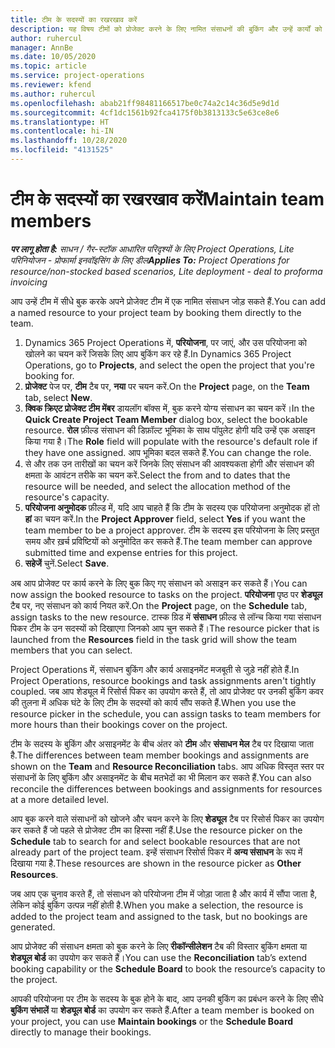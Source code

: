 ```yaml
---
title: टीम के सदस्यों का रखरखाव करें
description: यह विषय टीमों को प्रोजेक्ट करने के लिए नामित संसाधनों की बुकिंग और उन्हें कार्यों को असाइन करने के बारे में जानकारी प्रदान करता है।
author: ruhercul
manager: AnnBe
ms.date: 10/05/2020
ms.topic: article
ms.service: project-operations
ms.reviewer: kfend
ms.author: ruhercul
ms.openlocfilehash: abab21ff98481166517be0c74a2c14c36d5e9d1d
ms.sourcegitcommit: 4cf1dc1561b92fca4175f0b3813133c5e63ce8e6
ms.translationtype: HT
ms.contentlocale: hi-IN
ms.lasthandoff: 10/28/2020
ms.locfileid: "4131525"
---
```

# <a name="maintain-team-members"></a><span data-ttu-id="04f3b-103">टीम के सदस्यों का रखरखाव करें</span><span class="sxs-lookup"><span data-stu-id="04f3b-103">Maintain team members</span></span>

<span data-ttu-id="04f3b-104">_**पर लागू होता है:** साधन / गैर-स्टॉक आधारित परिदृश्यों के लिए Project Operations, Lite परिनियोजन - प्रोफार्मा इनवॉइसिंग के लिए डील_</span><span class="sxs-lookup"><span data-stu-id="04f3b-104">_**Applies To:** Project Operations for resource/non-stocked based scenarios, Lite deployment - deal to proforma invoicing_</span></span>

<span data-ttu-id="04f3b-105">आप उन्हें टीम में सीधे बुक करके अपने प्रोजेक्ट टीम में एक नामित संसाधन जोड़ सकते हैं.</span><span class="sxs-lookup"><span data-stu-id="04f3b-105">You can add a named resource to your project team by booking them directly to the team.</span></span>

1. <span data-ttu-id="04f3b-106">Dynamics 365 Project Operations में, **परियोजना**, पर जाएं, और उस परियोजना को खोलने का चयन करें जिसके लिए आप बुकिंग कर रहे हैं.</span><span class="sxs-lookup"><span data-stu-id="04f3b-106">In Dynamics 365 Project Operations, go to **Projects**, and select the open the project that you're booking for.</span></span>
2. <span data-ttu-id="04f3b-107">**प्रोजेक्ट** पेज पर, **टीम** टैब पर, **नया** पर चयन करें.</span><span class="sxs-lookup"><span data-stu-id="04f3b-107">On the **Project** page, on the **Team** tab, select **New**.</span></span> 
3. <span data-ttu-id="04f3b-108">**क्विक क्रिएट प्रोजेक्ट टीम मेंबर** डायलॉग बॉक्स में, बुक करने योग्य संसाधन का चयन करें।</span><span class="sxs-lookup"><span data-stu-id="04f3b-108">In the **Quick Create Project Team Member** dialog box, select the bookable resource.</span></span> <span data-ttu-id="04f3b-109">**रोल** फ़ील्ड संसाधन की डिफ़ॉल्ट भूमिका के साथ पॉपुलेट होगी यदि उन्हें एक असाइन किया गया है।</span><span class="sxs-lookup"><span data-stu-id="04f3b-109">The **Role** field will populate with the resource's default role if they have one assigned.</span></span> <span data-ttu-id="04f3b-110">आप भूमिका बदल सकते हैं.</span><span class="sxs-lookup"><span data-stu-id="04f3b-110">You can change the role.</span></span> 
4. <span data-ttu-id="04f3b-111">से और तक उन तारीखों का चयन करें जिनके लिए संसाधन की आवश्यकता होगी और संसाधन की क्षमता के आवंटन तरीके का चयन करें.</span><span class="sxs-lookup"><span data-stu-id="04f3b-111">Select the from and to dates that the resource will be needed, and select the allocation method of the resource's capacity.</span></span> 
5. <span data-ttu-id="04f3b-112">**परियोजना अनुमोदक** फ़ील्ड में, यदि आप चाहते हैं कि टीम के सदस्य एक परियोजना अनुमोदक हों तो **हां** का चयन करें.</span><span class="sxs-lookup"><span data-stu-id="04f3b-112">In the **Project Approver** field, select **Yes** if you want the team member to be a project approver.</span></span> <span data-ttu-id="04f3b-113">टीम के सदस्य इस परियोजना के लिए प्रस्तुत समय और ख़र्च प्रविष्टियों को अनुमोदित कर सकते हैं.</span><span class="sxs-lookup"><span data-stu-id="04f3b-113">The team member can approve submitted time and expense entries for this project.</span></span> 
6. <span data-ttu-id="04f3b-114">**सहेजें** चुनें.</span><span class="sxs-lookup"><span data-stu-id="04f3b-114">Select **Save**.</span></span>

<span data-ttu-id="04f3b-115">अब आप प्रोजेक्ट पर कार्य करने के लिए बुक किए गए संसाधन को असाइन कर सकते हैं।</span><span class="sxs-lookup"><span data-stu-id="04f3b-115">You can now assign the booked resource to tasks on the project.</span></span> <span data-ttu-id="04f3b-116">**परियोजना** पृष्ठ पर **शेड्यूल** टैब पर, नए संसाधन को कार्य नियत करें.</span><span class="sxs-lookup"><span data-stu-id="04f3b-116">On the **Project** page, on the **Schedule** tab, assign tasks to the new resource.</span></span> <span data-ttu-id="04f3b-117">टास्क ग्रिड में **संसाधन** फ़ील्ड से लॉन्च किया गया संसाधन पिकर टीम के उन सदस्यों को दिखाएगा जिनको आप चुन सकते हैं।</span><span class="sxs-lookup"><span data-stu-id="04f3b-117">The resource picker that is launched from the **Resources** field in the task grid will show the team members that you can select.</span></span>


<span data-ttu-id="04f3b-118">Project Operations में, संसाधन बुकिंग और कार्य असाइनमेंट मजबूती से जुड़े नहीं होते हैं.</span><span class="sxs-lookup"><span data-stu-id="04f3b-118">In Project Operations, resource bookings and task assignments aren't tightly coupled.</span></span> <span data-ttu-id="04f3b-119">जब आप शेड्यूल में रिसोर्स पिकर का उपयोग करते हैं, तो आप प्रोजेक्ट पर उनकी बुकिंग कवर की तुलना में अधिक घंटे के लिए टीम के सदस्यों को कार्य सौंप सकते हैं.</span><span class="sxs-lookup"><span data-stu-id="04f3b-119">When you use the resource picker in the schedule, you can assign tasks to team members for more hours than their bookings cover on the project.</span></span>

<span data-ttu-id="04f3b-120">टीम के सदस्य के बुकिंग और असाइनमेंट के बीच अंतर को **टीम** और **संसाधन मेल** टैब पर दिखाया जाता है.</span><span class="sxs-lookup"><span data-stu-id="04f3b-120">The differences between team member bookings and assignments are shown on the **Team** and **Resource Reconciliation** tabs.</span></span> <span data-ttu-id="04f3b-121">आप अधिक विस्तृत स्तर पर संसाधनों के लिए बुकिंग और असाइनमेंट के बीच मतभेदों का भी मिलान कर सकते हैं.</span><span class="sxs-lookup"><span data-stu-id="04f3b-121">You can also reconcile the differences between bookings and assignments for resources at a more detailed level.</span></span>

<span data-ttu-id="04f3b-122">आप बुक करने वाले संसाधनों को खोजने और चयन करने के लिए **शेड्यूल** टैब पर रिसोर्स पिकर का उपयोग कर सकते हैं जो पहले से प्रोजेक्ट टीम का हिस्सा नहीं हैं.</span><span class="sxs-lookup"><span data-stu-id="04f3b-122">Use the resource picker on the **Schedule** tab to search for and select bookable resources that are not already part of the project team.</span></span> <span data-ttu-id="04f3b-123">इन्हें संसाधन रिसोर्स पिकर में **अन्य संसाधन** के रूप में दिखाया गया है.</span><span class="sxs-lookup"><span data-stu-id="04f3b-123">These resources are shown in the resource picker as **Other Resources**.</span></span>

<span data-ttu-id="04f3b-124">जब आप एक चुनाव करते हैं, तो संसाधन को परियोजना टीम में जोड़ा जाता है और कार्य में सौंपा जाता है, लेकिन कोई बुकिंग उत्पन्न नहीं होती है.</span><span class="sxs-lookup"><span data-stu-id="04f3b-124">When you make a selection, the resource is added to the project team and assigned to the task, but no bookings are generated.</span></span>

<span data-ttu-id="04f3b-125">आप प्रोजेक्ट की संसाधन क्षमता को बुक करने के लिए **रीकॉन्सीलेशन** टैब की विस्तार बुकिंग क्षमता या **शेड्यूल बोर्ड** का उपयोग कर सकते हैं।</span><span class="sxs-lookup"><span data-stu-id="04f3b-125">You can use the **Reconciliation** tab’s extend booking capability or the **Schedule Board** to book the resource’s capacity to the project.</span></span>

<span data-ttu-id="04f3b-126">आपकी परियोजना पर टीम के सदस्य के बुक होने के बाद, आप उनकी बुकिंग का प्रबंधन करने के लिए सीधे **बुकिंग संभालें** या **शेड्यूल बोर्ड** का उपयोग कर सकते हैं.</span><span class="sxs-lookup"><span data-stu-id="04f3b-126">After a team member is booked on your project, you can use **Maintain bookings** or the **Schedule Board** directly to manage their bookings.</span></span>
